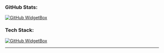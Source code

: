 ### GitHub Stats:
[![GitHub WidgetBox](https://github-widgetbox.vercel.app/api/profile?username=panntod&data=followers,repositories,stars,commits&theme=viridescent)](https://github.com/panntod)

### Tech Stack:
[![GitHub WidgetBox](https://github-widgetbox.vercel.app/api/skills?languages=js,ts,java,php,html,css,go&frameworks=react,next,bootstrap,tailwind,express&tools=git,mongodb,mysql,wordpress,vercel,nodejs,vscode&theme=viridescent)](https://github.com/panntod)

---
